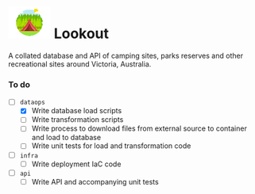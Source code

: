 # ![Camp](avatar.png) Lookout

A collated database and API of camping sites, parks reserves and other recreational
sites around Victoria, Australia.

### To do
- [ ] `dataops`
  - [x] Write database load scripts
  - [ ] Write transformation scripts
  - [ ] Write process to download files from external source to container and load to database
  - [ ] Write unit tests for load and transformation code
- [ ] `infra`
  - [ ] Write deployment IaC code
- [ ] `api`
  - [ ] Write API and accompanying unit tests
